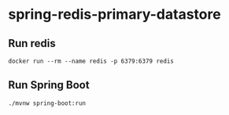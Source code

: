 # spring-redis-primary-datastore

## Run redis

````shell
docker run --rm --name redis -p 6379:6379 redis
````

## Run Spring Boot

```shell
./mvnw spring-boot:run
```